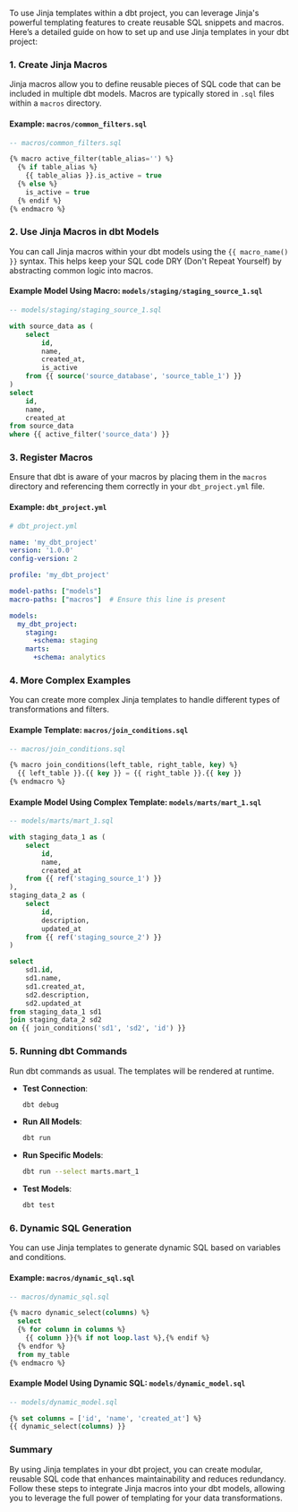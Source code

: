 To use Jinja templates within a dbt project, you can leverage Jinja's powerful templating features to create reusable SQL snippets and macros. Here’s a detailed guide on how to set up and use Jinja templates in your dbt project:

### 1. Create Jinja Macros

Jinja macros allow you to define reusable pieces of SQL code that can be included in multiple dbt models. Macros are typically stored in `.sql` files within a `macros` directory.

#### Example: `macros/common_filters.sql`

```sql
-- macros/common_filters.sql

{% macro active_filter(table_alias='') %}
  {% if table_alias %}
    {{ table_alias }}.is_active = true
  {% else %}
    is_active = true
  {% endif %}
{% endmacro %}
```

### 2. Use Jinja Macros in dbt Models

You can call Jinja macros within your dbt models using the `{{ macro_name() }}` syntax. This helps keep your SQL code DRY (Don't Repeat Yourself) by abstracting common logic into macros.

#### Example Model Using Macro: `models/staging/staging_source_1.sql`

```sql
-- models/staging/staging_source_1.sql

with source_data as (
    select
        id,
        name,
        created_at,
        is_active
    from {{ source('source_database', 'source_table_1') }}
)
select
    id,
    name,
    created_at
from source_data
where {{ active_filter('source_data') }}
```

### 3. Register Macros

Ensure that dbt is aware of your macros by placing them in the `macros` directory and referencing them correctly in your `dbt_project.yml` file.

#### Example: `dbt_project.yml`

```yaml
# dbt_project.yml

name: 'my_dbt_project'
version: '1.0.0'
config-version: 2

profile: 'my_dbt_project'

model-paths: ["models"]
macro-paths: ["macros"]  # Ensure this line is present

models:
  my_dbt_project:
    staging:
      +schema: staging
    marts:
      +schema: analytics
```

### 4. More Complex Examples

You can create more complex Jinja templates to handle different types of transformations and filters.

#### Example Template: `macros/join_conditions.sql`

```sql
-- macros/join_conditions.sql

{% macro join_conditions(left_table, right_table, key) %}
  {{ left_table }}.{{ key }} = {{ right_table }}.{{ key }}
{% endmacro %}
```

#### Example Model Using Complex Template: `models/marts/mart_1.sql`

```sql
-- models/marts/mart_1.sql

with staging_data_1 as (
    select
        id,
        name,
        created_at
    from {{ ref('staging_source_1') }}
),
staging_data_2 as (
    select
        id,
        description,
        updated_at
    from {{ ref('staging_source_2') }}
)

select
    sd1.id,
    sd1.name,
    sd1.created_at,
    sd2.description,
    sd2.updated_at
from staging_data_1 sd1
join staging_data_2 sd2
on {{ join_conditions('sd1', 'sd2', 'id') }}
```

### 5. Running dbt Commands

Run dbt commands as usual. The templates will be rendered at runtime.

- **Test Connection**:
  ```sh
  dbt debug
  ```

- **Run All Models**:
  ```sh
  dbt run
  ```

- **Run Specific Models**:
  ```sh
  dbt run --select marts.mart_1
  ```

- **Test Models**:
  ```sh
  dbt test
  ```

### 6. Dynamic SQL Generation

You can use Jinja templates to generate dynamic SQL based on variables and conditions.

#### Example: `macros/dynamic_sql.sql`

```sql
-- macros/dynamic_sql.sql

{% macro dynamic_select(columns) %}
  select
  {% for column in columns %}
    {{ column }}{% if not loop.last %},{% endif %}
  {% endfor %}
  from my_table
{% endmacro %}
```

#### Example Model Using Dynamic SQL: `models/dynamic_model.sql`

```sql
-- models/dynamic_model.sql

{% set columns = ['id', 'name', 'created_at'] %}
{{ dynamic_select(columns) }}
```

### Summary

By using Jinja templates in your dbt project, you can create modular, reusable SQL code that enhances maintainability and reduces redundancy. Follow these steps to integrate Jinja macros into your dbt models, allowing you to leverage the full power of templating for your data transformations.